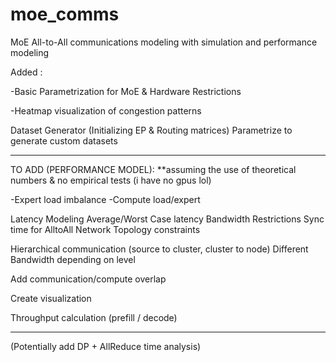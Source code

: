 # moe_comms
MoE All-to-All communications modeling with simulation and performance modeling

Added :

-Basic Parametrization for MoE & Hardware Restrictions

-Heatmap visualization of congestion patterns

Dataset Generator (Initializing EP & Routing matrices)
    Parametrize to generate custom datasets

----------------------------------------------------------------------

TO ADD (PERFORMANCE MODEL): **assuming the use of theoretical numbers & no empirical tests (i have no gpus lol)

-Expert load imbalance
-Compute load/expert

Latency Modeling
    Average/Worst Case latency
    Bandwidth Restrictions
    Sync time for AlltoAll 
    Network Topology constraints

Hierarchical communication (source to cluster, cluster to node)
    Different Bandwidth depending on level

Add communication/compute overlap

Create visualization

Throughput calculation (prefill / decode)

-----------------------------------------

(Potentially add DP + AllReduce time analysis)